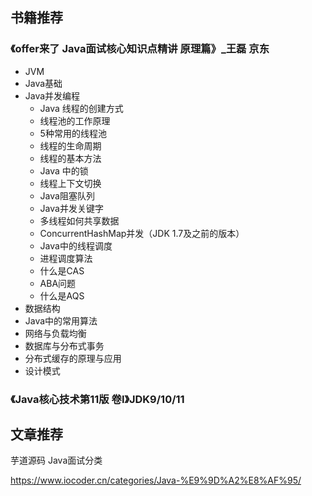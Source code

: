 





## 书籍推荐

### 《offer来了 Java面试核心知识点精讲 原理篇》_王磊 京东

- JVM
- Java基础
- Java并发编程
  - Java 线程的创建方式
  - 线程池的工作原理
  - 5种常用的线程池
  - 线程的生命周期
  - 线程的基本方法
  - Java 中的锁
  - 线程上下文切换
  - Java阻塞队列
  - Java并发关键字
  - 多线程如何共享数据
  - ConcurrentHashMap并发（JDK 1.7及之前的版本）
  - Java中的线程调度
  - 进程调度算法
  - 什么是CAS
  - ABA问题
  - 什么是AQS
- 数据结构
- Java中的常用算法
- 网络与负载均衡
- 数据库与分布式事务
- 分布式缓存的原理与应用
- 设计模式



### 《Java核心技术第11版 卷I》JDK9/10/11







## 文章推荐



芋道源码 Java面试分类

https://www.iocoder.cn/categories/Java-%E9%9D%A2%E8%AF%95/








































































